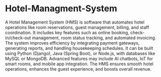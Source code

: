 # Hotel-Managment-System
A Hotel Management System (HMS) is software that automates hotel operations like room reservations, guest management, billing, and staff coordination. It includes key features such as online booking, check-in/check-out management, room status tracking, and automated invoicing. The system improves efficiency by integrating payment gateways, generating reports, and handling housekeeping schedules. It can be built using Python (Django), Java (Spring Boot), or Node.js, with databases like MySQL or MongoDB. Advanced features may include AI chatbots, IoT for smart rooms, and mobile app integration. The HMS ensures smooth hotel operations, enhances the guest experience, and boosts overall revenue.
